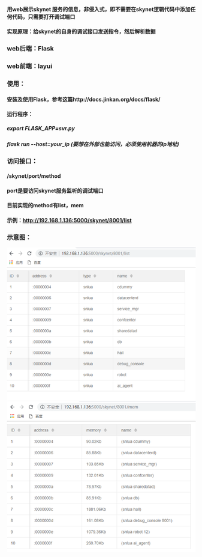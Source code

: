 
#### 用web展示skynet 服务的信息，非侵入式，即不需要在skynet逻辑代码中添加任何代码，只需要打开调试端口
#### 实现原理：给skynet的自身的调试接口发送指令，然后解析数据



### web后端：Flask
### web前端：layui

### 使用：
#### 安装及使用Flask，参考这篇http://docs.jinkan.org/docs/flask/

#### 运行程序：
##### export FLASK_APP=svr.py
##### flask run --host=your_ip  (要想在外部也能访问，必须使用机器的ip地址)

### 访问接口：
#### /skynet/port/method
#### port是要访问skynet服务监听的调试端口
#### 目前实现的method有list，mem

#### 示例：http://192.168.1.136:5000/skynet/8001/list

### 示意图：

![服务列表](https://github.com/shonm520/show_web_skynet_svr/blob/master/skynet_list.png)
![服务内存](https://github.com/shonm520/show_web_skynet_svr/blob/master/skynet_mem.png)



